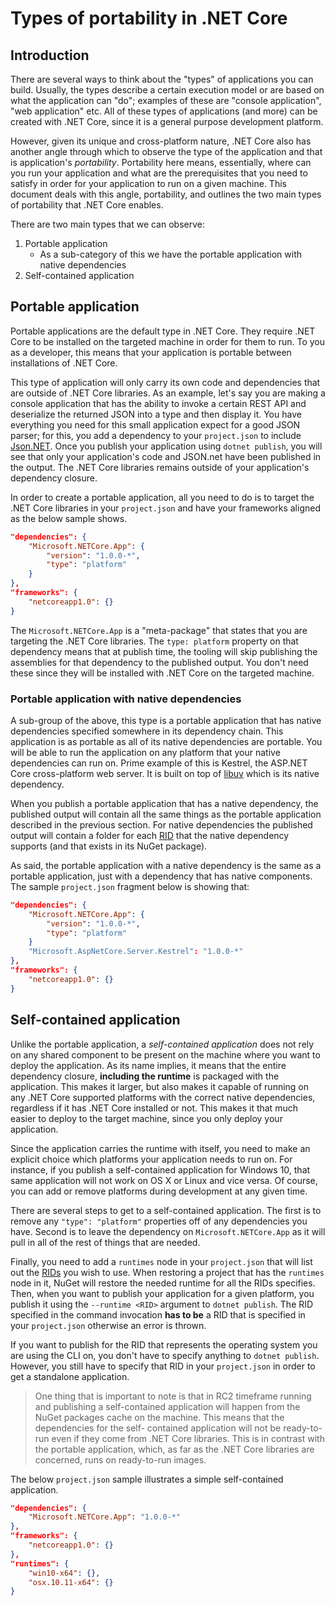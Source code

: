 # Types of portability in .NET Core

## Introduction
There are several ways to think about the "types" of applications you can build. Usually, the types describe 
a certain execution model or are based on what the application can "do"; examples of these are "console application", 
"web application" etc. All of these types of applications (and more) can be created with .NET Core, since it is 
a general purpose development platform.

However, given its unique and cross-platform nature, .NET Core also has another angle through which to observe the type of the application 
and that is application's *portability*. Portability here means, essentially, where can you run your application and what are the 
prerequisites that you need to satisfy in order for your application to run on a given machine. This document 
deals with this angle, portability, and outlines the two main types of portability that .NET Core enables. 

There are two main types that we can observe: 

1. Portable application
    * As a sub-category of this we have the portable application with native dependencies
2. Self-contained application

## Portable application
Portable applications are the default type in .NET Core. They require .NET Core to be installed on the targeted machine 
in order for them to run. To you as a developer, this means that your application is portable between installations of 
.NET Core. 

This type of application will only carry its own code and dependencies that are outside of .NET Core libraries. 
As an example, let's say you are making a console application that has the ability to invoke a certain REST API 
and deserialize the returned JSON into a type and then display it. You have everything you need for this small 
application expect for a good JSON parser; for this, you add a dependency to your `project.json` to include 
[Json.NET](https://www.nuget.org/packages/Newtonsoft.Json/). Once you publish your application using `dotnet publish`, 
you will see that only your application's code and JSON.net have been published in the output. 
The .NET Core libraries remains outside of your application's dependency closure. 

In order to create a portable application, all you need to do is to target the .NET Core libraries in your `project.json`
and have your frameworks aligned as the below sample shows. 

```json
"dependencies": {
    "Microsoft.NETCore.App": {  
        "version": "1.0.0-*",
        "type": "platform"
    }
},
"frameworks": {
    "netcoreapp1.0": {}
}
```

The `Microsoft.NETCore.App` is a "meta-package" that states that you are targeting the .NET Core libraries. The `type: platform` 
property on that dependency means that at publish time, the tooling will skip publishing the assemblies for that dependency 
to the published output. You don't need these since they will be installed with .NET Core on the targeted machine. 

### Portable application with native dependencies
A sub-group of the above, this type is a portable application that has native dependencies specified 
somewhere in its dependency chain. This application is as portable as all of its native dependencies 
are portable. You will be able to run the application on any platform that your native dependencies can 
run on. Prime example of this is Kestrel, the ASP.NET Core cross-platform web server. It is built on top of 
[libuv](https://github.com/libuv/libuv) which is its native dependency. 

When you publish a portable application that has a native dependency, the published output will contain 
all the same things as the portable application described in the previous section. For native dependencies
the published output will contain a folder for each [RID](#what-are-rids) that the native dependency supports 
(and that exists in its NuGet package). 

As said, the portable application with a native dependency is the same as a portable application, just with a 
dependency that has native components. The sample `project.json` fragment below is showing that:

```json
"dependencies": {
    "Microsoft.NETCore.App": {  
        "version": "1.0.0-*",
        "type": "platform"
    }
    "Microsoft.AspNetCore.Server.Kestrel": "1.0.0-*"
},
"frameworks": {
    "netcoreapp1.0": {}
}
```

## Self-contained application
Unlike the portable application, a *self-contained application* does not rely on any shared component to 
be present on the machine where you want to deploy the application. As its name implies, it means that 
the entire dependency closure, **including the runtime** is packaged with the application. This makes 
it larger, but also makes it capable of running on any .NET Core supported platforms with the correct 
native dependencies, regardless if it has .NET Core installed or not. This makes it that much 
easier to deploy to the target machine, since you only deploy your application. 

Since the application carries the runtime with itself, you need to make an explicit choice which platforms your application 
needs to run on. For instance, if you publish a self-contained application for Windows 10, that same application will 
not work on OS X or Linux and vice versa. Of course, you can add or remove platforms during development at any given time. 

There are several steps to get to a self-contained application. The first is to remove any `"type": "platform"` properties 
off of any dependencies you have. Second is to leave the dependency on `Microsoft.NETCore.App` as it will pull in
all of the rest of things that are needed. 

Finally, you need to add a `runtimes` node in your `project.json` that will list out the 
[RIDs](rid-catalog.md#what-are-rids) you wish to use. When restoring a project that has the `runtimes` node in it, NuGet 
will restore the needed runtime for all the RIDs specifies. Then, when you want to publish your application for a given platform,
you publish it using the `--runtime <RID>` argument to `dotnet publish`. The RID specified in the 
command invocation **has to be** a RID that is specified in your `project.json` otherwise an error is thrown. 

If you want to publish for the RID that represents the operating system you are using the CLI on, you don't have 
to specify anything to `dotnet publish`. However, you still have to specify that RID in your `project.json` in order 
to get a standalone application. 

> One thing that is important to note is that in RC2 timeframe running and publishing a self-contained 
> application will happen from the NuGet packages cache on the machine. This means that the dependencies for the self-
> contained application will not be ready-to-run even if they come from .NET Core libraries. This is in contrast with the 
> portable application, which, as far as the .NET Core libraries are concerned, runs on ready-to-run images. 

The below `project.json` sample illustrates a simple self-contained application. 

```json
"dependencies": {
    "Microsoft.NETCore.App": "1.0.0-*"
},
"frameworks": {
    "netcoreapp1.0": {}
},
"runtimes": {
    "win10-x64": {},
    "osx.10.11-x64": {}
}
```

